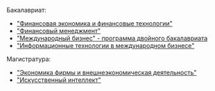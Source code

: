 Бакалавриат:

- ["Финансовая экономика и финансовые технологии"](http://pk.odin.mgimo.ru/bakalavriat/efi.html)
- ["Финансовый менеджмент"](http://pk.odin.mgimo.ru/bakalavriat/men.html)
- ["Международный бизнес" - программа двойного бакалавриата](http://pk.odin.mgimo.ru/bakalavriat/miuc.html)
- ["Информационные технологии в международном бизнесе"](http://pk.odin.mgimo.ru/bakalavriat/itmb.html)

Магистратура:

- ["Экономика фирмы и внешнеэкономическая деятельность"](http://pk.odin.mgimo.ru/master/efi.html)
- ["Искусственный интеллект"](https://ai.mgimo.ru)
